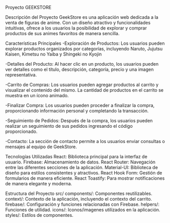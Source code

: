 Proyecto GEEKSTORE

Descripción del Proyecto
GeekStore es una aplicación web dedicada a la venta de figuras de anime. Con un diseño atractivo y funcionalidades intuitivas, ofrece a los usuarios la posibilidad de explorar y comprar productos de sus animes favoritos de manera sencilla.

Características Principales
-Exploración de Productos: Los usuarios pueden explorar productos organizados por categorías, incluyendo Naruto, Jujutsu Kaisen, Kimetsu no Yaiba y Shingeki no Kyojin

-Detalles del Producto: Al hacer clic en un producto, los usuarios pueden ver detalles como el título, descripción, categoría, precio y una imagen representativa.

-Carrito de Compras: Los usuarios pueden agregar productos al carrito y visualizar el contenido del mismo. La cantidad de productos en el carrito se muestra en un ícono animado.

-Finalizar Compra: Los usuarios pueden proceder a finalizar la compra, proporcionando información personal y completando la transacción.

-Seguimiento de Pedidos: Después de la compra, los usuarios pueden realizar un seguimiento de sus pedidos ingresando el código proporcionado.

-Contacto: La sección de contacto permite a los usuarios enviar consultas o mensajes al equipo de GeekStore.


Tecnologías Utilizadas
React: Biblioteca principal para la interfaz de usuario.
Firebase: Almacenamiento de datos.
React Router: Navegación entre las diferentes secciones de la aplicación.
Material-UI: Biblioteca de diseño para estilos consistentes y atractivos.
React Hook Form: Gestión de formularios de manera eficiente.
React Toastify: Para mostrar notificaciones de manera elegante y moderna.


Estructura del Proyecto
src/
  components/: Componentes reutilizables.
  context/: Contexto de la aplicación, incluyendo el contexto del carrito.
  firebase/: Configuración y funciones relacionadas con Firebase.
  helpers/: Funciones de utilidad.
  icons/: Iconos/imagenes utilizados en la aplicación.
  styles/: Estilos de componentes.

